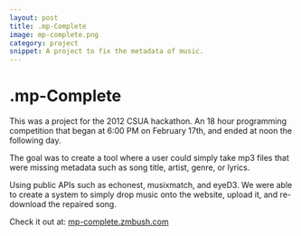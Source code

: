 ```yaml
---
layout: post
title: .mp-Complete
image: mp-complete.png
category: project
snippet: A project to fix the metadata of music.
---
```

# .mp-Complete 

This was a project for the 2012 CSUA hackathon. An 18 hour programming
competition that began at 6:00 PM on February 17th, and ended at noon the
following day. 

The goal was to create a tool where a user could simply take mp3 files that were
missing metadata such as song title, artist, genre, or lyrics. 

Using public APIs such as echonest, musixmatch, and eyeD3. We were able to
create a system to simply drop music onto the website, upload it, and
re-download the repaired song. 

Check it out at: [mp-complete.zmbush.com](http://mp-complete.zmbush.com/) 


